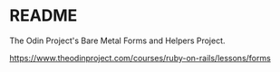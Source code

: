 # README

The Odin Project's Bare Metal Forms and Helpers Project.

https://www.theodinproject.com/courses/ruby-on-rails/lessons/forms